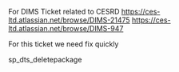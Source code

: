 

For DIMS Ticket related to CESRD
https://ces-ltd.atlassian.net/browse/DIMS-21475
https://ces-ltd.atlassian.net/browse/DIMS-947

For this ticket we need fix quickly


sp_dts_deletepackage

